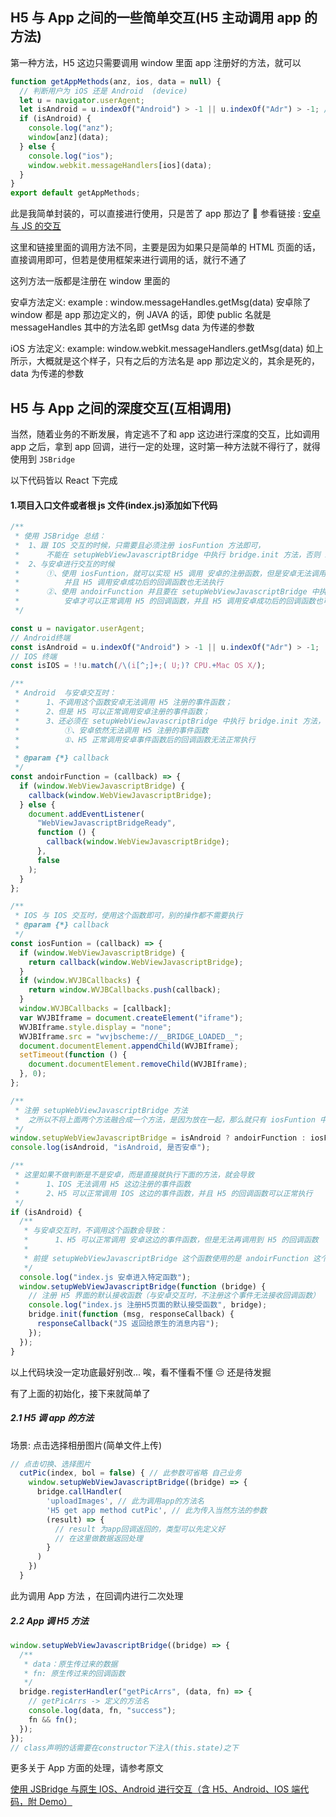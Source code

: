 ## H5 与 App 之间的一些简单交互(H5 主动调用 app 的方法)

第一种方法，H5 这边只需要调用 window 里面 app 注册好的方法，就可以

```javascript
function getAppMethods(anz, ios, data = null) {
  // 判断用户为 iOS 还是 Android  (device)
  let u = navigator.userAgent;
  let isAndroid = u.indexOf("Android") > -1 || u.indexOf("Adr") > -1; //android终端
  if (isAndroid) {
    console.log("anz");
    window[anz](data);
  } else {
    console.log("ios");
    window.webkit.messageHandlers[ios](data);
  }
}
export default getAppMethods;
```

此是我简单封装的，可以直接进行使用，只是苦了 app 那边了 🤔
参看链接 : [安卓与 JS 的交互](https://www.cnblogs.com/fx88888/p/7999267.html)

这里和链接里面的调用方法不同，主要是因为如果只是简单的 HTML 页面的话，直接调用即可，但若是使用框架来进行调用的话，就行不通了

这列方法一版都是注册在 window 里面的

安卓方法定义:
example : window.messageHandles.getMsg(data)
安卓除了 window 都是 app 那边定义的，例 JAVA 的话，即使 public 名就是 messageHandles 其中的方法名即 getMsg data 为传递的参数

iOS 方法定义:
example: window.webkit.messageHandlers.getMsg(data)
如上所示，大概就是这个样子，只有之后的方法名是 app 那边定义的，其余是死的，data 为传递的参数

## H5 与 App 之间的深度交互(互相调用)

当然，随着业务的不断发展，肯定逃不了和 app 这边进行深度的交互，比如调用 app 之后，拿到 app 回调，进行一定的处理，这时第一种方法就不得行了，就得使用到 `JSBridge`

以下代码皆以 React 下完成

#### 1.项目入口文件或者根 js 文件(index.js)添加如下代码

```javascript
/**
 * 使用 JSBridge 总结：
 *  1、跟 IOS 交互的时候，只需要且必须注册 iosFuntion 方法即可，
 *      不能在 setupWebViewJavascriptBridge 中执行 bridge.init 方法，否则 IOS 无法调用到 H5 的注册函数；
 *  2、与安卓进行交互的时候
 *      ①、使用 iosFuntion，就可以实现 H5 调用 安卓的注册函数，但是安卓无法调用 H5 的注册函数，
 *          并且 H5 调用安卓成功后的回调函数也无法执行
 *      ②、使用 andoirFunction 并且要在 setupWebViewJavascriptBridge 中执行 bridge.init 方法，
 *          安卓才可以正常调用 H5 的回调函数，并且 H5 调用安卓成功后的回调函数也可以正常执行了
 */

const u = navigator.userAgent;
// Android终端
const isAndroid = u.indexOf("Android") > -1 || u.indexOf("Adr") > -1;
// IOS 终端
const isIOS = !!u.match(/\(i[^;]+;( U;)? CPU.+Mac OS X/);

/**
 * Android  与安卓交互时：
 *      1、不调用这个函数安卓无法调用 H5 注册的事件函数；
 *      2、但是 H5 可以正常调用安卓注册的事件函数；
 *      3、还必须在 setupWebViewJavascriptBridge 中执行 bridge.init 方法，否则：
 *          ①、安卓依然无法调用 H5 注册的事件函数
 *          ①、H5 正常调用安卓事件函数后的回调函数无法正常执行
 *
 * @param {*} callback
 */
const andoirFunction = (callback) => {
  if (window.WebViewJavascriptBridge) {
    callback(window.WebViewJavascriptBridge);
  } else {
    document.addEventListener(
      "WebViewJavascriptBridgeReady",
      function () {
        callback(window.WebViewJavascriptBridge);
      },
      false
    );
  }
};

/**
 * IOS 与 IOS 交互时，使用这个函数即可，别的操作都不需要执行
 * @param {*} callback
 */
const iosFuntion = (callback) => {
  if (window.WebViewJavascriptBridge) {
    return callback(window.WebViewJavascriptBridge);
  }
  if (window.WVJBCallbacks) {
    return window.WVJBCallbacks.push(callback);
  }
  window.WVJBCallbacks = [callback];
  var WVJBIframe = document.createElement("iframe");
  WVJBIframe.style.display = "none";
  WVJBIframe.src = "wvjbscheme://__BRIDGE_LOADED__";
  document.documentElement.appendChild(WVJBIframe);
  setTimeout(function () {
    document.documentElement.removeChild(WVJBIframe);
  }, 0);
};

/**
 * 注册 setupWebViewJavascriptBridge 方法
 *  之所以不将上面两个方法融合成一个方法，是因为放在一起，那么就只有 iosFuntion 中相关的方法体生效
 */
window.setupWebViewJavascriptBridge = isAndroid ? andoirFunction : iosFuntion;
console.log(isAndroid, "isAndroid, 是否安卓");

/**
 * 这里如果不做判断是不是安卓，而是直接就执行下面的方法，就会导致
 *      1、IOS 无法调用 H5 这边注册的事件函数
 *      2、H5 可以正常调用 IOS 这边的事件函数，并且 H5 的回调函数可以正常执行
 */
if (isAndroid) {
  /**
   * 与安卓交互时，不调用这个函数会导致：
   *      1、H5 可以正常调用 安卓这边的事件函数，但是无法再调用到 H5 的回调函数
   *
   * 前提 setupWebViewJavascriptBridge 这个函数使用的是 andoirFunction 这个，否则还是会导致上面 1 的现象出现
   */
  console.log("index.js 安卓进入特定函数");
  window.setupWebViewJavascriptBridge(function (bridge) {
    // 注册 H5 界面的默认接收函数（与安卓交互时，不注册这个事件无法接收回调函数）
    console.log("index.js 注册H5页面的默认接受函数", bridge);
    bridge.init(function (msg, responseCallback) {
      responseCallback("JS 返回给原生的消息内容");
    });
  });
}
```

以上代码块没一定功底最好别改... 唉，看不懂看不懂 😔 还是待发掘

有了上面的初始化，接下来就简单了

##### 2.1 H5 调 app 的方法

场景: 点击选择相册图片(简单文件上传)

```javascript
// 点击切换、选择图片
  cutPic(index, bol = false) { // 此参数可省略 自己业务
    window.setupWebViewJavascriptBridge((bridge) => {
      bridge.callHandler(
        'uploadImages', // 此为调用app的方法名
        'H5 get app method cutPic', // 此为传入当然方法的参数
        (result) => {
          // result 为app回调返回的，类型可以先定义好
          // 在这里做数据返回处理
        }
      )
    })
  }
```

此为调用 App 方法 ，在回调内进行二次处理

##### 2.2 App 调 H5 方法

```javascript
window.setupWebViewJavascriptBridge((bridge) => {
  /**
   * data：原生传过来的数据
   * fn: 原生传过来的回调函数
   */
  bridge.registerHandler("getPicArrs", (data, fn) => {
    // getPicArrs -> 定义的方法名
    console.log(data, fn, "success");
    fn && fn();
  });
});
// class声明的话需要在constructor下注入(this.state)之下
```

更多关于 App 方面的处理，请参考原文

[使用 JSBridge 与原生 IOS、Android 进行交互（含 H5、Android、IOS 端代码，附 Demo）](https://blog.csdn.net/zgd826237710/article/details/95518433)

